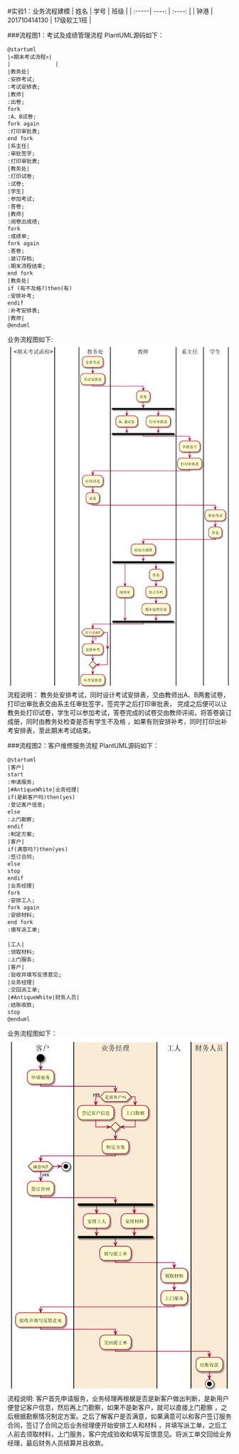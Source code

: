 #实验1：业务流程建模
| 姓名  |  学号 | 班级 |
| :-----| ----: | :----: |
| 钟港 | 201710414130 | 17级软工1班 |


###流程图1：考试及成绩管理流程
PlantUML源码如下：
```
@startuml
|<期末考试流程>|
|              |
|教务处|
:安排考试;
:考试安排表;
|教师|
:出卷;
fork
:A、B试卷;
fork again
:打印审批表;
end fork
|系主任|
:审批签字;
:打印审批表;
|教务处|
:打印试卷;
:试卷;
|学生|
:参加考试;
:答卷;
|教师|
:阅卷出成绩;
fork
:成绩单;
fork again
:答卷;
:装订存档;
:期末流程结束;
end fork
|教务处|
if (有不及格?)then(有)
:安排补考;
endif
:补考安排表;
|教师|
@enduml
```
业务流程图如下:
![](flow1.png)
流程说明：
    教务处安排考试，同时设计考试安排表，交由教师出A、B两套试卷，打印出审批表交由系主任审批签字，签完字之后打印审批表，
    完成之后便可以让教务处打印试卷，学生可以参加考试，答卷完成的试卷交由教师评阅，将答卷装订成册，同时由教务处检查是否有学生不及格
    ，如果有则安排补考，同时打印出补考安排表，至此期末考试结束。
    
###流程图2：客户维修服务流程
PlantUML源码如下：
```
@startuml
|客户|
start
:申请服务;
|#AntiqueWhite|业务经理|
if(是新客户吗)then(yes)
:登记客户信息;
else
:上门勘察;
endif
:制定方案;
|客户|
if(满意吗?)then(yes)
:签订合同;
else
stop
endif
|业务经理|
fork
:安排工人;
fork again
:安排材料;
end fork
:填写派工单;

|工人|
:领取材料;
:上门服务;
|客户|
:验收并填写反馈意见;
|业务经理|
:交回派工单;
|#AntiqueWhite|财务人员|
:结账收款;
stop
@enduml
```
业务流程图如下：
![](flow2.png)
流程说明:
    客户首先申请服务，业务经理再根据是否是新客户做出判断，是新用户便登记客户信息，然后再上门勘察，如果不是新客户，就可以直接上门勘察
    ，之后根据勘察情况制定方案。之后了解客户是否满意，如果满意可以和客户签订服务合同，签订了合同之后业务经理便开始安排工人和材料
    ，并填写派工单，之后工人前去领取材料，上门服务，客户完成验收和填写反馈意见。将派工单交回给业务经理，最后财务人员结算并且收款。



